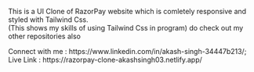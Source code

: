 This is a UI Clone of RazorPay website which is comletely responsive and styled with Tailwind Css.</br>
(This shows my skills of using Tailwind Css in program)
do check out my other repositories also

<div>Connect with me : https://www.linkedin.com/in/akash-singh-34447b213/;</div>
Live Link : https://razorpay-clone-akashsingh03.netlify.app/
